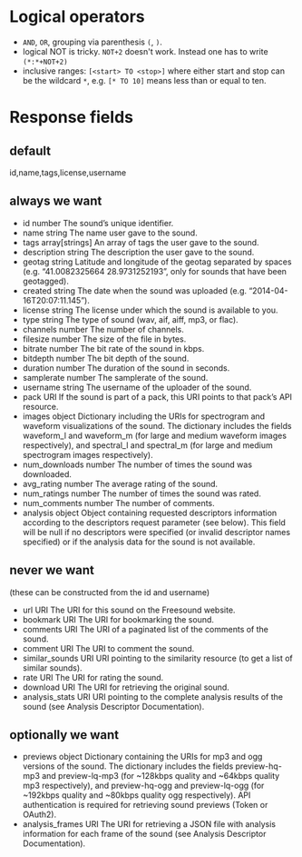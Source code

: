 # Logical operators

- `AND`, `OR`, grouping via parenthesis `(`, `)`.
- logical NOT is tricky. `NOT+2` doesn't work.
  Instead one has to write `(*:*+NOT+2)`
- inclusive ranges: `[<start> TO <stop>]` where
  either start and stop can be the wildcard `*`,
  e.g. `[* TO 10]` means less than or equal to ten.
  
# Response fields

## default

id,name,tags,license,username

## always we want

- id 	number 	The sound’s unique identifier.
- name 	string 	The name user gave to the sound.
- tags 	array[strings] 	An array of tags the user gave to the sound.
- description 	string 	The description the user gave to the sound.
- geotag 	string 	Latitude and longitude of the geotag separated by spaces (e.g. “41.0082325664 28.9731252193”, only for sounds that have been geotagged).
- created 	string 	The date when the sound was uploaded (e.g. “2014-04-16T20:07:11.145”).
- license 	string 	The license under which the sound is available to you.
- type 	string 	The type of sound (wav, aif, aiff, mp3, or flac).
- channels 	number 	The number of channels.
- filesize 	number 	The size of the file in bytes.
- bitrate 	number 	The bit rate of the sound in kbps.
- bitdepth 	number 	The bit depth of the sound.
- duration 	number 	The duration of the sound in seconds.
- samplerate 	number 	The samplerate of the sound.
- username 	string 	The username of the uploader of the sound.
- pack 	URI 	If the sound is part of a pack, this URI points to that pack’s API resource.
- images 	object 	Dictionary including the URIs for spectrogram and waveform visualizations of the sound. The dictionary includes the fields waveform_l and waveform_m (for large and medium waveform images respectively), and spectral_l and spectral_m (for large and medium spectrogram images respectively).
- num_downloads 	number 	The number of times the sound was downloaded.
- avg_rating 	number 	The average rating of the sound.
- num_ratings 	number 	The number of times the sound was rated.
- num_comments 	number 	The number of comments.
- analysis 	object 	Object containing requested descriptors information according to the descriptors request parameter (see below). This field will be null if no descriptors were specified (or invalid descriptor names specified) or if the analysis data for the sound is not available.

## never we want

(these can be constructed from the id and username)

- url 	URI 	The URI for this sound on the Freesound website.
- bookmark 	URI 	The URI for bookmarking the sound.
- comments 	URI 	The URI of a paginated list of the comments of the sound.
- comment 	URI 	The URI to comment the sound.
- similar_sounds 	URI 	URI pointing to the similarity resource (to get a list of similar sounds).
- rate 	URI 	The URI for rating the sound.
- download 	URI 	The URI for retrieving the original sound.
- analysis_stats 	URI 	URI pointing to the complete analysis results of the sound (see Analysis Descriptor Documentation).

## optionally we want

- previews 	object 	Dictionary containing the URIs for mp3 and ogg versions of the sound. The dictionary includes the fields preview-hq-mp3 and preview-lq-mp3 (for ~128kbps quality and ~64kbps quality mp3 respectively), and preview-hq-ogg and preview-lq-ogg (for ~192kbps quality and ~80kbps quality ogg respectively). API authentication is required for retrieving sound previews (Token or OAuth2).
- analysis_frames 	URI 	The URI for retrieving a JSON file with analysis information for each frame of the sound (see Analysis Descriptor Documentation).
